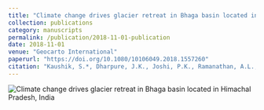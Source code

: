 ```yaml
---
title: "Climate change drives glacier retreat in Bhaga basin located in Himachal Pradesh, India"
collection: publications
category: manuscripts
permalink: /publication/2018-11-01-publication
date: 2018-11-01
venue: "Geocarto International"
paperurl: "https://doi.org/10.1080/10106049.2018.1557260"
citation: "Kaushik, S.*, Dharpure, J.K., Joshi, P.K., Ramanathan, A.L., & Singh, T. (2018). Climate change drives glacier retreat in Bhaga basin located in Himachal Pradesh, India. Geocarto International."
---
```


![Climate change drives glacier retreat in Bhaga basin located in Himachal Pradesh, India](../images/geocarto.png)

